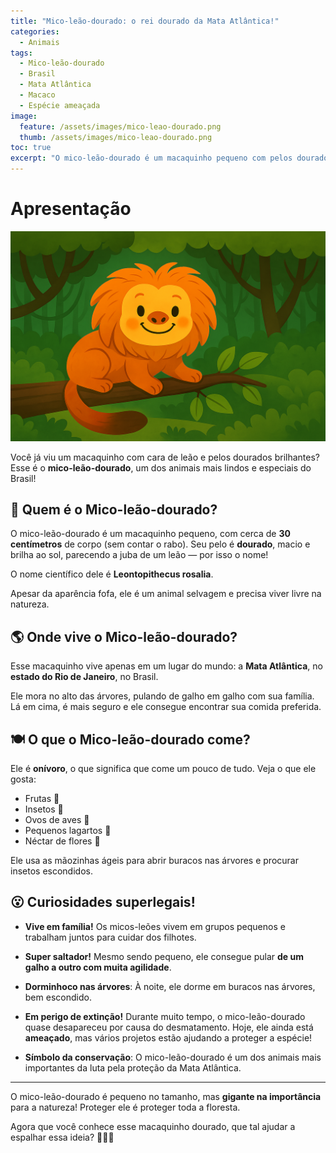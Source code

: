 ```yaml
---
title: "Mico-leão-dourado: o rei dourado da Mata Atlântica!" 
categories:
  - Animais 
tags:
  - Mico-leão-dourado
  - Brasil
  - Mata Atlântica
  - Macaco
  - Espécie ameaçada
image:
  feature: /assets/images/mico-leao-dourado.png 
  thumb: /assets/images/mico-leao-dourado.png
toc: true
excerpt: "O mico-leão-dourado é um macaquinho pequeno com pelos dourados que vive na Mata Atlântica. Ele está ameaçado de extinção e precisa da nossa ajuda para sobreviver!"
---
```


# Apresentação

![Imagem do Mico-leão-dourado](/assets/images/mico-leao-dourado.png)

Você já viu um macaquinho com cara de leão e pelos dourados brilhantes? Esse é o **mico-leão-dourado**, um dos animais mais lindos e especiais do Brasil!

## 🐒 Quem é o Mico-leão-dourado?

O mico-leão-dourado é um macaquinho pequeno, com cerca de **30 centímetros** de corpo (sem contar o rabo). Seu pelo é **dourado**, macio e brilha ao sol, parecendo a juba de um leão — por isso o nome!

O nome científico dele é **Leontopithecus rosalia**.

Apesar da aparência fofa, ele é um animal selvagem e precisa viver livre na natureza.

## 🌎 Onde vive o Mico-leão-dourado?

Esse macaquinho vive apenas em um lugar do mundo: a **Mata Atlântica**, no **estado do Rio de Janeiro**, no Brasil.

Ele mora no alto das árvores, pulando de galho em galho com sua família. Lá em cima, é mais seguro e ele consegue encontrar sua comida preferida.

## 🍽️ O que o Mico-leão-dourado come?

Ele é **onívoro**, o que significa que come um pouco de tudo. Veja o que ele gosta:

- Frutas 🍌
- Insetos 🐛
- Ovos de aves 🥚
- Pequenos lagartos 🦎
- Néctar de flores 🌸

Ele usa as mãozinhas ágeis para abrir buracos nas árvores e procurar insetos escondidos.

## 😮 Curiosidades superlegais!

- **Vive em família!** Os micos-leões vivem em grupos pequenos e trabalham juntos para cuidar dos filhotes.

- **Super saltador!** Mesmo sendo pequeno, ele consegue pular **de um galho a outro com muita agilidade**.

- **Dorminhoco nas árvores**: À noite, ele dorme em buracos nas árvores, bem escondido.

- **Em perigo de extinção!** Durante muito tempo, o mico-leão-dourado quase desapareceu por causa do desmatamento. Hoje, ele ainda está **ameaçado**, mas vários projetos estão ajudando a proteger a espécie!

- **Símbolo da conservação**: O mico-leão-dourado é um dos animais mais importantes da luta pela proteção da Mata Atlântica.

---

O mico-leão-dourado é pequeno no tamanho, mas **gigante na importância** para a natureza! Proteger ele é proteger toda a floresta.

Agora que você conhece esse macaquinho dourado, que tal ajudar a espalhar essa ideia? 🌳🦁🐒

